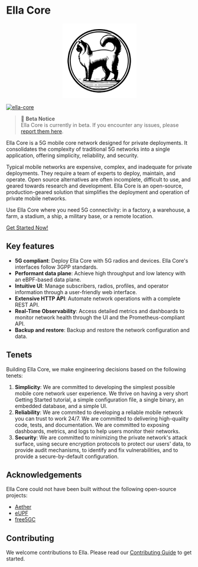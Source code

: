# Ella Core

<p align="center">
  <img src="docs/images/logo.png" alt="Ella Core Logo" width="200"/>
</p>

[![ella-core](https://snapcraft.io/ella-core/badge.svg)](https://snapcraft.io/ella-core)

> :construction: **Beta Notice**  
> Ella Core is currently in beta. If you encounter any issues, please [report them here](https://github.com/ellanetworks/core/issues/new/choose).

Ella Core is a 5G mobile core network designed for private deployments. It consolidates the complexity of traditional 5G networks into a single application, offering simplicity, reliability, and security. 

Typical mobile networks are expensive, complex, and inadequate for private deployments. They require a team of experts to deploy, maintain, and operate. Open source alternatives are often incomplete, difficult to use, and geared towards research and development. Ella Core is an open-source, production-geared solution that simplifies the deployment and operation of private mobile networks.

Use Ella Core where you need 5G connectivity: in a factory, a warehouse, a farm, a stadium, a ship, a military base, or a remote location.

[Get Started Now!](https://docs.ellanetworks.com/tutorials/getting_started/)

## Key features

- **5G compliant**: Deploy Ella Core with 5G radios and devices. Ella Core's interfaces follow 3GPP standards.
- **Performant data plane**: Achieve high throughput and low latency with an eBPF-based data plane.
- **Intuitive UI**: Manage subscribers, radios, profiles, and operator information through a user-friendly web interface.
- **Extensive HTTP API**: Automate network operations with a complete REST API.
- **Real-Time  Observability**: Access detailed metrics and dashboards to monitor network health through the UI and the Prometheus-compliant API.
- **Backup and restore**: Backup and restore the network configuration and data.

## Tenets

Building Ella Core, we make engineering decisions based on the following tenets:

1. **Simplicity**: We are committed to developing the simplest possible mobile core network user experience. We thrive on having a very short Getting Started tutorial, a simple configuration file, a single binary, an embedded database, and a simple UI.
2. **Reliability**: We are commited to developing a reliable mobile network you can trust to work 24/7. We are committed to delivering high-quality code, tests, and documentation. We are committed to exposing dashboards, metrics, and logs to help users monitor their networks.
3. **Security**: We are committed to minimizing the private network's attack surface, using secure encryption protocols to protect our users' data, to provide audit mechanisms, to identify and fix vulnerabilities, and to provide a secure-by-default configuration.

## Acknowledgements

Ella Core could not have been built without the following open-source projects:
- [Aether](https://aetherproject.org/)
- [eUPF](https://github.com/edgecomllc/eupf)
- [free5GC](https://free5gc.org/)

## Contributing

We welcome contributions to Ella. Please read our [Contributing Guide](CONTRIBUTING.md) to get started.
